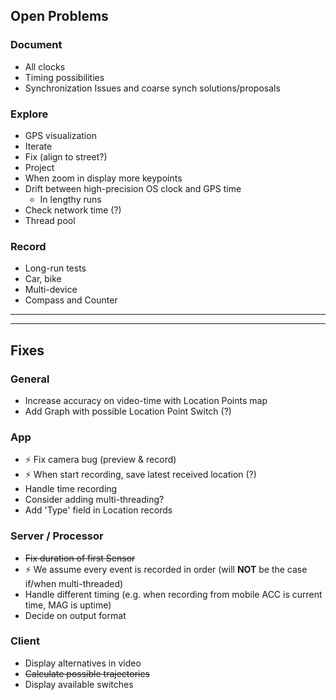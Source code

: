 ## Open Problems

### Document
* All clocks
* Timing possibilities
* Synchronization Issues and coarse synch solutions/proposals

### Explore
* GPS visualization
 * Iterate
 * Fix (align to street?)
 * Project
 * When zoom in display more keypoints
* Drift between high-precision OS clock and GPS time
  *  In lengthy runs
* Check network time (?)
* Thread pool

### Record
* Long-run tests
* Car, bike
* Multi-device
* Compass and Counter

-----
-----


## Fixes

### General
* Increase accuracy on video-time with Location Points map
* Add Graph with possible Location Point Switch (?)

### App
*  :zap: Fix camera bug (preview & record)
*  :zap: When start recording, save latest received location (?)
* Handle time recording
* Consider adding multi-threading?
* Add 'Type' field in Location records

### Server / Processor
* ~~Fix duration of first Sensor~~
* :zap: We assume every event is recorded in order (will **NOT** be the case if/when multi-threaded)
* Handle different timing (e.g. when recording from mobile ACC is current time, MAG is uptime)
* Decide on output format



### Client
* Display alternatives in video
* ~~Calculate possible trajectories~~
* Display available switches
